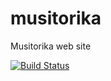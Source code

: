 # musitorika
Musitorika web site

[![Build Status](https://travis-ci.org/SonsOfDataArt/musitorika.svg?branch=master)](https://travis-ci.org/SonsOfDataArt/musitorika)

